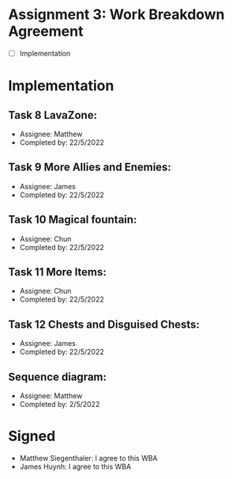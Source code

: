 # Assignment 3: Work Breakdown Agreement
- [ ] Implementation

# Implementation

## Task 8 LavaZone:
* Assignee:         Matthew
* Completed by:     22/5/2022

## Task 9 More Allies and Enemies:
* Assignee:         James
* Completed by:     22/5/2022

## Task 10 Magical fountain:
* Assignee:         Chun
* Completed by:     22/5/2022

## Task 11 More Items:
* Assignee:         Chun
* Completed by:     22/5/2022

## Task 12 Chests and Disguised Chests:
* Assignee:         James
* Completed by:     22/5/2022

## Sequence diagram:
* Assignee:         Matthew
* Completed by:     2/5/2022

# Signed
* Matthew Siegenthaler: I agree to this WBA
* James Huynh: I agree to this WBA
  